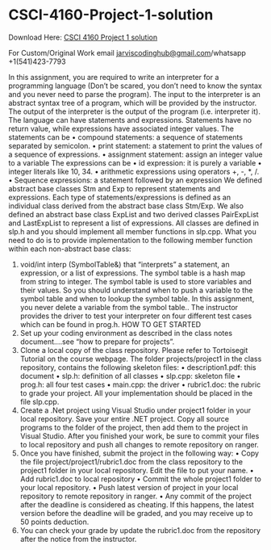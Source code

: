 # CSCI-4160-Project-1-solution

Download Here: [CSCI 4160 Project 1 solution](https://jarviscodinghub.com/assignment/csci-4160-project-1-solution/)

For Custom/Original Work email jarviscodinghub@gmail.com/whatsapp +1(541)423-7793

In this assignment, you are required to write an interpreter for a programming language (Don’t be
scared, you don’t need to know the syntax and you never need to parse the program). The input to the
interpreter is an abstract syntax tree of a program, which will be provided by the instructor. The
output of the interpreter is the output of the program (i.e. interpreter it).
The language can have statements and expressions. Statements have no return value, while
expressions have associated integer values.
The statements can be
• compound statements: a sequence of statements separated by semicolon.
• print statement: a statement to print the values of a sequence of expressions.
• assignment statement: assign an integer value to a variable
The expressions can be
• id expression: it is purely a variable
• integer literals like 10, 34.
• arithmetic expressions using operators +, -, *, /.
• Sequence expressions: a statement followed by an expression
We defined abstract base classes Stm and Exp to represent statements and expressions. Each type of
statements/expressions is defined as an individual class derived from the abstract base class Stm/Exp.
We also defined an abstract base class ExpList and two derived classes PairExpList and LastExpList
to represent a list of expressions. All classes are defined in slp.h and you should implement all
member functions in slp.cpp. What you need to do is to provide implementation to the following
member function within each non-abstract base class:
1. void/int interp (SymbolTable&) that “interprets” a statement, an expression, or a list of
expressions.
The symbol table is a hash map from string to integer. The symbol table is used to store variables and
their values. So you should understand when to push a variable to the symbol table and when to
lookup the symbol table. In this assignment, you never delete a variable from the symbol table..
The instructor provides the driver to test your interpreter on four different test cases which can be
found in prog.h.
HOW TO GET STARTED
1. Set up your coding environment as described in the class notes document….see “how to prepare
for projects”.
2. Clone a local copy of the class repository. Please refer to Tortoisegit Tutorial on the course
webpage. The folder projects/project1 in the class repository, contains the following skeleton
files:
• description1.pdf: this document
• slp.h: definition of all classes
• slp.cpp: skeleton file
• prog.h: all four test cases
• main.cpp: the driver
• rubric1.doc: the rubric to grade your project.
All your implementation should be placed in the file slp.cpp.
3. Create a .Net project using Visual Studio under project1 folder in your local repository. Save your
entire .NET project. Copy all source programs to the folder of the project, then add them to the
project in Visual Studio. After you finished your work, be sure to commit your files to local
repository and push all changes to remote repository on ranger.
4. Once you have finished, submit the project in the following way:
• Copy the file project/project1/rubric1.doc from the class repository to the project1
folder in your local repository. Edit the file to put your name.
• Add rubric1.doc to local repository
• Commit the whole project1 folder to your local repository.
• Push latest version of project in your local repository to remote repository in ranger.
• Any commit of the project after the deadline is considered as cheating. If this
happens, the latest version before the deadline will be graded, and you may
receive up to 50 points deduction.
5. You can check your grade by update the rubric1.doc from the repository after the notice from the
instructor.
